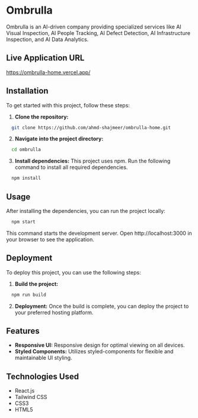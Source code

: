 
# Ombrulla

Ombrulla is an AI-driven company providing specialized services like AI Visual Inspection, AI People Tracking, AI Defect Detection, AI Infrastructure Inspection, and AI Data Analytics.


## Live Application URL

https://ombrulla-home.vercel.app/
## Installation

To get started with this project, follow these steps:

1. **Clone the repository:**
```bash
  git clone https://github.com/ahmd-shajmeer/ombrulla-home.git
```
2. **Navigate into the project directory:**
```bash
  cd ombrulla
```
3. **Install dependencies:** This project uses npm. Run the following command to install all required dependencies.
```bash
  npm install
```

## Usage
After installing the dependencies, you can run the project locally:
```bash
  npm start
```
This command starts the development server. Open http://localhost:3000 in your browser to see the application.

## Deployment
To deploy this project, you can use the following steps:

1. **Build the project:**
```bash
  npm run build
``` 

2. **Deployment:** Once the build is complete, you can deploy the project to your preferred hosting platform.
## Features

- **Responsive UI:** Responsive design for optimal viewing on all devices.
- **Styled Components:** Utilizes styled-components for flexible and maintainable UI styling.


## Technologies Used

- React.js
- Tailwind CSS
- CSS3
- HTML5
